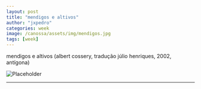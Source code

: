 ```yaml
---
layout: post
title: "mendigos e altivos"
author: "jxpedro"
categories: week
image: /canossa/assets/img/mendigos.jpg
tags: [week]
---
```


<p >mendigos e altivos (albert cossery, tradução júlio henriques, 2002, antígona)</p>

![Placeholder](/canossa/assets/img/mendigos.jpg)

<p></p>

<hr/>